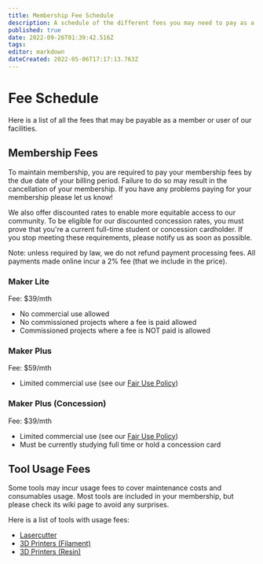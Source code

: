 ```yaml
---
title: Membership Fee Schedule
description: A schedule of the different fees you may need to pay as a member.
published: true
date: 2022-09-26T01:39:42.516Z
tags: 
editor: markdown
dateCreated: 2022-05-06T17:17:13.763Z
---
```


# Fee Schedule
Here is a list of all the fees that may be payable as a member or user of our facilities.

## Membership Fees
To maintain membership, you are required to pay your membership fees by the due date of your billing period. Failure to do so may result in the cancellation of your membership. If you have any problems paying for your membership please let us know!

We also offer discounted rates to enable more equitable access to our community. To be eligible for our discounted concession rates, you must prove that you're a current full-time student or concession cardholder. If you stop meeting these requirements, please notify us as soon as possible.

Note: unless required by law, we do not refund payment processing fees. All payments made online incur a 2% fee (that we include in the price).

### Maker Lite
Fee: $39/mth

* No commercial use allowed
* No commissioned projects where a fee is paid allowed
* Commissioned projects where a fee is NOT paid is allowed

### Maker Plus
Fee: $59/mth

* Limited commercial use (see our [Fair Use Policy](/policies/fair-use))

### Maker Plus (Concession)
Fee: $39/mth

* Limited commercial use (see our [Fair Use Policy](/policies/fair-use))
* Must be currently studying full time or hold a concession card

## Tool Usage Fees
Some tools may incur usage fees to cover maintenance costs and consumables usage. Most tools are included in your membership, but please check its wiki page to avoid any surprises.

Here is a list of tools with usage fees:
* [Lasercutter](/tools/digifab/lasercutter)
* [3D Printers (Filament)](/tools/digifab/adventurer4)
* [3D Printers (Resin)](/tools/digifab/elegoomars2pro)